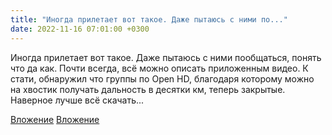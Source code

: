 ```yaml
---
title: "Иногда прилетает вот такое. Даже пытаюсь с ними по..."
date: 2022-11-16 07:01:00 +0300
---
```


Иногда прилетает вот такое. Даже пытаюсь с ними пообщаться, понять что да как. Почти всегда, всё можно описать приложенным видео.
К стати, обнаружил что группы по Open HD, благодаря которому можно на хвостик получать дальность в десятки км, теперь закрытые. Наверное лучше всё скачать...


[Вложение](/assets/vk_photos/3/N5EyaGTDYto.jpg)
[Вложение](https://vk.com/video41076938_456239568)
